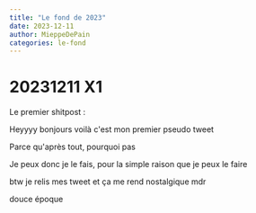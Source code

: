 ```yaml
---
title: "Le fond de 2023"
date: 2023-12-11
author: MieppeDePain
categories: le-fond
---
```

# 20231211 X1

Le premier shitpost :

Heyyyy bonjours voilà c'est mon premier pseudo tweet

Parce qu'après tout, pourquoi pas

Je peux donc je le fais, pour la simple raison que je peux le faire

btw je relis mes tweet et ça me rend nostalgique mdr

douce époque